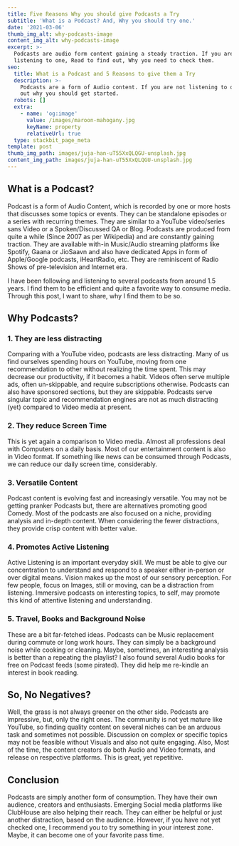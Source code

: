 ```yaml
---
title: Five Reasons Why you should give Podcasts a Try
subtitle: 'What is a Podcast? And, Why you should try one.'
date: '2021-03-06'
thumb_img_alt: why-podcasts-image
content_img_alt: why-podcasts-image
excerpt: >-
  Podcasts are audio form content gaining a steady traction. If you are not
  listening to one, Read to find out, Why you need to check them.
seo:
  title: What is a Podcast and 5 Reasons to give them a Try
  description: >-
    Podcasts are a form of Audio content. If you are not listening to one, find
    out why you should get started.
  robots: []
  extra:
    - name: 'og:image'
      value: /images/maroon-mahogany.jpg
      keyName: property
      relativeUrl: true
  type: stackbit_page_meta
template: post
thumb_img_path: images/juja-han-uT55XxQLQGU-unsplash.jpg
content_img_path: images/juja-han-uT55XxQLQGU-unsplash.jpg
---
```

## What is a Podcast?

Podcast is a form of Audio Content, which is recorded by one or more hosts that discusses some topics or events. They can be standalone episodes or a series with recurring themes. They are similar to a YouTube video/series sans Video or a Spoken/Discussed QA or Blog. Podcasts are produced from quite a while (Since 2007 as per Wikipedia) and are constantly gaining traction. They are available with-in Music/Audio streaming platforms like Spotify, Gaana or JioSaavn and also have dedicated Apps in form of Apple/Google podcasts, iHeartRadio, etc. They are reminiscent of Radio Shows of pre-television and Internet era.

I have been following and listening to several podcasts from around 1.5 years. I find them to be efficient and quite a favorite way to consume media. Through this post, I want to share, why I find them to be so.

## Why Podcasts?

### 1. They are less distracting

Comparing with a YouTube video, podcasts are less distracting. Many of us find ourselves spending hours on YouTube, moving from one recommendation to other without realizing the time spent. This may decrease our productivity, if it becomes a habit. Videos often serve multiple ads, often un-skippable, and require subscriptions otherwise. Podcasts can also have sponsored sections, but they are skippable. Podcasts serve singular topic and recommendation engines are not as much distracting (yet) compared to Video media at present.

### 2. They reduce Screen Time

This is yet again a comparison to Video media. Almost all professions deal with Computers on a daily basis. Most of our entertainment content is also in Video format. If something like news can be consumed through Podcasts, we can reduce our daily screen time, considerably.

### 3. Versatile Content

Podcast content is evolving fast and increasingly versatile. You may not be getting pranker Podcasts but, there are alternatives promoting good Comedy. Most of the podcasts are also focused on a niche, providing analysis and in-depth content. When considering the fewer distractions, they provide crisp content with better value.

### 4. Promotes Active Listening

Active Listening is an important everyday skill. We must be able to give our concentration to understand and respond to a speaker either in-person or over digital means. Vision makes up the most of our sensory perception. For few people, focus on Images, still or moving, can be a distraction from listening. Immersive podcasts on interesting topics, to self, may promote this kind of attentive listening and understanding.

### 5. Travel, Books and Background Noise

These are a bit far-fetched ideas. Podcasts can be Music replacement during commute or long work hours. They can simply be a background noise while cooking or cleaning. Maybe, sometimes, an interesting analysis is better than a repeating the playlist? I also found several Audio books for free on Podcast feeds (some pirated). They did help me re-kindle an interest in book reading.

## So, No Negatives?

Well, the grass is not always greener on the other side. Podcasts are impressive, but, only the right ones. The community is not yet mature like YouTube, so finding quality content on several niches can be an arduous task and sometimes not possible. Discussion on complex or specific topics may not be feasible without Visuals and also not quite engaging. Also, Most of the time, the content creators do both Audio and Video formats, and release on respective platforms. This is great, yet repetitive.

## Conclusion

Podcasts are simply another form of consumption. They have their own audience, creators and enthusiasts. Emerging Social media platforms like ClubHouse are also helping their reach. They can either be helpful or just another distraction, based on the audience. However, if you have not yet checked one, I recommend you to try something in your interest zone. Maybe, it can become one of your favorite pass time.
